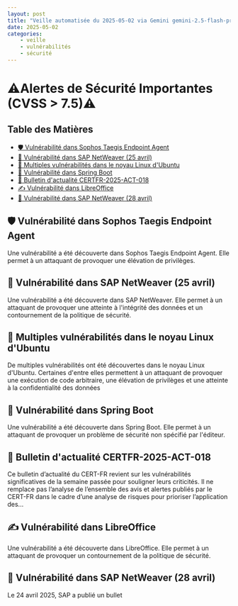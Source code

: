 ```yaml
---
layout: post
title: "Veille automatisée du 2025-05-02 via Gemini gemini-2.5-flash-preview-04-17"
date: 2025-05-02
categories:
    - veille
    - vulnérabilités
    - sécurité
---
```

# ⚠️Alertes de Sécurité Importantes (CVSS > 7.5)⚠️

## Table des Matières
* [🛡️ Vulnérabilité dans Sophos Taegis Endpoint Agent](#vulnérabilité-dans-sophos-taegis-endpoint-agent)
* [🔑 Vulnérabilité dans SAP NetWeaver (25 avril)](#vulnérabilité-dans-sap-netweaver-25-avril)
* [🐧 Multiples vulnérabilités dans le noyau Linux d'Ubuntu](#multiples-vulnérabilités-dans-le-noyau-linux-dubuntu)
* [🌱 Vulnérabilité dans Spring Boot](#vulnérabilité-dans-spring-boot)
* [📰 Bulletin d'actualité CERTFR-2025-ACT-018](#bulletin-dactualité-certfr-2025-act-018)
* [✍️ Vulnérabilité dans LibreOffice](#vulnérabilité-dans-libreoffice)
* [🔐 Vulnérabilité dans SAP NetWeaver (28 avril)](#vulnérabilité-dans-sap-netweaver-28-avril)

## 🛡️ Vulnérabilité dans Sophos Taegis Endpoint Agent
Une vulnérabilité a été découverte dans Sophos Taegis Endpoint Agent. Elle permet à un attaquant de provoquer une élévation de privilèges.

## 🔑 Vulnérabilité dans SAP NetWeaver (25 avril)
Une vulnérabilité a été découverte dans SAP NetWeaver. Elle permet à un attaquant de provoquer une atteinte à l'intégrité des données et un contournement de la politique de sécurité.

## 🐧 Multiples vulnérabilités dans le noyau Linux d'Ubuntu
De multiples vulnérabilités ont été découvertes dans le noyau Linux d'Ubuntu. Certaines d'entre elles permettent à un attaquant de provoquer une exécution de code arbitraire, une élévation de privilèges et une atteinte à la confidentialité des données

## 🌱 Vulnérabilité dans Spring Boot
Une vulnérabilité a été découverte dans Spring Boot. Elle permet à un attaquant de provoquer un problème de sécurité non spécifié par l'éditeur.

## 📰 Bulletin d'actualité CERTFR-2025-ACT-018
Ce bulletin d’actualité du CERT-FR revient sur les vulnérabilités significatives de la semaine passée pour souligner leurs criticités. Il ne remplace pas l’analyse de l’ensemble des avis et alertes publiés par le CERT-FR dans le cadre d’une analyse de risques pour prioriser l’application des...

## ✍️ Vulnérabilité dans LibreOffice
Une vulnérabilité a été découverte dans LibreOffice. Elle permet à un attaquant de provoquer un contournement de la politique de sécurité.

## 🔐 Vulnérabilité dans SAP NetWeaver (28 avril)
Le 24 avril 2025, SAP a publié un bullet